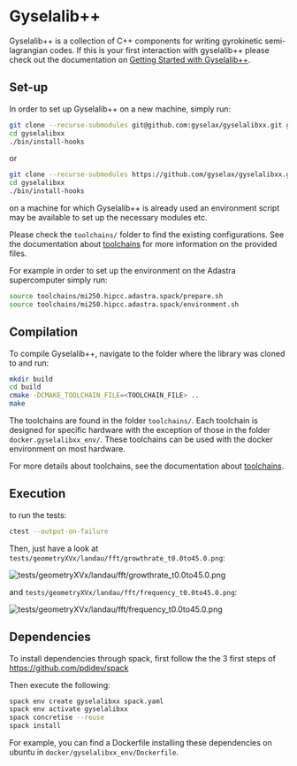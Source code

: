 # Gyselalib++

Gyselalib++ is a collection of C++ components for writing gyrokinetic semi-lagrangian codes.
If this is your first interaction with gyselalib++ please check out the documentation on [Getting Started with Gyselalib++](./docs/getting_started.md).

## Set-up

In order to set up Gyselalib++ on a new machine, simply run:

```sh
git clone --recurse-submodules git@github.com:gyselax/gyselalibxx.git gyselalibxx
cd gyselalibxx
./bin/install-hooks
```

or

```sh
git clone --recurse-submodules https://github.com/gyselax/gyselalibxx.git gyselalibxx
cd gyselalibxx
./bin/install-hooks
```

on a machine for which Gyselalib++ is already used an environment script may be available to set up the necessary modules etc.

Please check the `toolchains/` folder to find the existing configurations. See the documentation about [toolchains](./toolchains/README.md) for more information on the provided files.

For example in order to set up the environment on the Adastra supercomputer simply run:

```sh
source toolchains/mi250.hipcc.adastra.spack/prepare.sh
source toolchains/mi250.hipcc.adastra.spack/environment.sh
```

## Compilation

To compile Gyselalib++, navigate to the folder where the library was cloned to and run:

```sh
mkdir build
cd build
cmake -DCMAKE_TOOLCHAIN_FILE=<TOOLCHAIN_FILE> ..
make
```

The toolchains are found in the folder `toolchains/`. Each toolchain is designed for specific hardware with the exception of those in the folder `docker.gyselalibxx_env/`. These toolchains can be used with the docker environment on most hardware.

For more details about toolchains, see the documentation about [toolchains](./toolchains/README.md).

## Execution

to run the tests:

```sh
ctest --output-on-failure
```

Then, just have a look at `tests/geometryXVx/landau/fft/growthrate_t0.0to45.0.png`:

![tests/geometryXVx/landau/fft/growthrate\_t0.0to45.0.png](https://gitlab.maisondelasimulation.fr/gysela-developpers/gyselalibxx/-/jobs/artifacts/main/raw/build/tests/geometryXVx/landau/fft/growthrate_t0.0to45.0.png?job=cmake_tests_Release "Landau damping rate")

and `tests/geometryXVx/landau/fft/frequency_t0.0to45.0.png`:

![tests/geometryXVx/landau/fft/frequency\_t0.0to45.0.png](https://gitlab.maisondelasimulation.fr/gysela-developpers/gyselalibxx/-/jobs/artifacts/main/raw/build/tests/geometryXVx/landau/fft/frequency_t0.0to45.0.png?job=cmake_tests_Release "Landau damping frequency")

## Dependencies

To install dependencies through spack, first follow the the 3 first steps of
<https://github.com/pdidev/spack>

Then execute the following:

```sh
spack env create gyselalibxx spack.yaml
spack env activate gyselalibxx
spack concretise --reuse
spack install
```

For example, you can find a Dockerfile installing these dependencies on ubuntu in
`docker/gyselalibxx_env/Dockerfile`.

